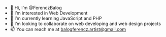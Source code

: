 - 👋 Hi, I’m @FerenczBalog
- 👀 I’m interested in Web Development
- 🌱 I’m currently learning JavaScript and PHP
- 💞️ I’m looking to collaborate on web developing and web design projects
- 📫 You can reach me at balogferencz.artist@gmail.com

<!---
FerenczBalog/FerenczBalog is a ✨ special ✨ repository because its `README.md` (this file) appears on your GitHub profile.
You can click the Preview link to take a look at your changes.
--->
